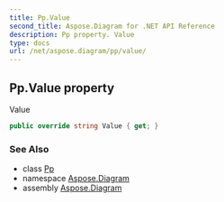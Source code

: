 ```yaml
---
title: Pp.Value
second_title: Aspose.Diagram for .NET API Reference
description: Pp property. Value
type: docs
url: /net/aspose.diagram/pp/value/
---
```

## Pp.Value property

Value

```csharp
public override string Value { get; }
```

### See Also

* class [Pp](../)
* namespace [Aspose.Diagram](../../pp/)
* assembly [Aspose.Diagram](../../../)


